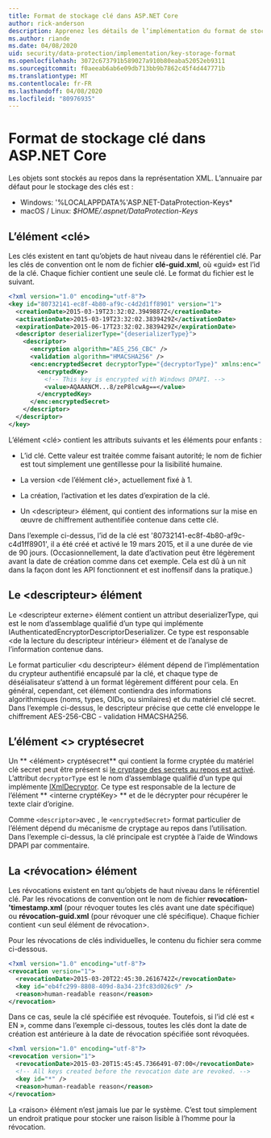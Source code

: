 ```yaml
---
title: Format de stockage clé dans ASP.NET Core
author: rick-anderson
description: Apprenez les détails de l’implémentation du format de stockage clé ASP.NET Core Data Protection.
ms.author: riande
ms.date: 04/08/2020
uid: security/data-protection/implementation/key-storage-format
ms.openlocfilehash: 3072c673791b589027a910b80eaba52052eb9311
ms.sourcegitcommit: f0aeeab6ab6e09db713bb9b7862c45f4d447771b
ms.translationtype: MT
ms.contentlocale: fr-FR
ms.lasthandoff: 04/08/2020
ms.locfileid: "80976935"
---
```

# <a name="key-storage-format-in-aspnet-core"></a>Format de stockage clé dans ASP.NET Core

<a name="data-protection-implementation-key-storage-format"></a>

Les objets sont stockés au repos dans la représentation XML. L’annuaire par défaut pour le stockage des clés est :

* Windows: '%LOCALAPPDATA%'ASP.NET-DataProtection-Keys\*
* macOS / Linux: *$HOME/.aspnet/DataProtection-Keys*

## <a name="the-key-element"></a>L’élément \<clé>

Les clés existent en tant qu’objets de haut niveau dans le référentiel clé. Par les clés de convention ont le nom de fichier **clé-guid.xml**, où «guid» est l’id de la clé. Chaque fichier contient une seule clé. Le format du fichier est le suivant.

```xml
<?xml version="1.0" encoding="utf-8"?>
<key id="80732141-ec8f-4b80-af9c-c4d2d1ff8901" version="1">
  <creationDate>2015-03-19T23:32:02.3949887Z</creationDate>
  <activationDate>2015-03-19T23:32:02.3839429Z</activationDate>
  <expirationDate>2015-06-17T23:32:02.3839429Z</expirationDate>
  <descriptor deserializerType="{deserializerType}">
    <descriptor>
      <encryption algorithm="AES_256_CBC" />
      <validation algorithm="HMACSHA256" />
      <enc:encryptedSecret decryptorType="{decryptorType}" xmlns:enc="...">
        <encryptedKey>
          <!-- This key is encrypted with Windows DPAPI. -->
          <value>AQAAANCM...8/zeP8lcwAg==</value>
        </encryptedKey>
      </enc:encryptedSecret>
    </descriptor>
  </descriptor>
</key>
```

L’élément \<clé> contient les attributs suivants et les éléments pour enfants :

* L’id clé. Cette valeur est traitée comme faisant autorité; le nom de fichier est tout simplement une gentillesse pour la lisibilité humaine.

* La version \<de l’élément clé>, actuellement fixé à 1.

* La création, l’activation et les dates d’expiration de la clé.

* Un \<descripteur> élément, qui contient des informations sur la mise en œuvre de chiffrement authentifiée contenue dans cette clé.

Dans l’exemple ci-dessus, l’id de la clé est '80732141-ec8f-4b80-af9c-c4d1ff8901', il a été créé et activé le 19 mars 2015, et il a une durée de vie de 90 jours. (Occasionnellement, la date d’activation peut être légèrement avant la date de création comme dans cet exemple. Cela est dû à un nit dans la façon dont les API fonctionnent et est inoffensif dans la pratique.)

## <a name="the-descriptor-element"></a>Le \<descripteur> élément

Le \<descripteur externe> élément contient un attribut deserializerType, qui est le nom d’assemblage qualifié d’un type qui implémente IAuthenticatedEncryptorDescriptorDeserializer. Ce type est responsable \<de la lecture du descripteur intérieur> élément et de l’analyse de l’information contenue dans.

Le format particulier \<du descripteur> élément dépend de l’implémentation du crypteur authentifié encapsulé par la clé, et chaque type de déséialisateur s’attend à un format légèrement différent pour cela. En général, cependant, cet élément contiendra des informations algorithmiques (noms, types, OIDs, ou similaires) et du matériel clé secret. Dans l’exemple ci-dessus, le descripteur précise que cette clé enveloppe le chiffrement AES-256-CBC - validation HMACSHA256.

## <a name="the-encryptedsecret-element"></a>L’élément \<> cryptésecret

Un ** &lt;élément&gt; cryptésecret** qui contient la forme cryptée du matériel clé secret peut être présent si [le cryptage des secrets au repos est activé](xref:security/data-protection/implementation/key-encryption-at-rest). L’attribut `decryptorType` est le nom d’assemblage qualifié d’un type qui implémente [IXmlDecryptor](/dotnet/api/microsoft.aspnetcore.dataprotection.xmlencryption.ixmldecryptor). Ce type est responsable de la lecture de l’élément ** &lt;interne cryptéKey&gt; ** et de le décrypter pour récupérer le texte clair d’origine.

Comme `<descriptor>`avec , le `<encryptedSecret>` format particulier de l’élément dépend du mécanisme de cryptage au repos dans l’utilisation. Dans l’exemple ci-dessus, la clé principale est cryptée à l’aide de Windows DPAPI par commentaire.

## <a name="the-revocation-element"></a>La \<révocation> élément

Les révocations existent en tant qu’objets de haut niveau dans le référentiel clé. Par les révocations de convention ont le nom de fichier **revocation-'timestamp.xml** (pour révoquer toutes les clés avant une date spécifique) ou **révocation-guid.xml** (pour révoquer une clé spécifique). Chaque fichier contient \<un seul élément de révocation>.

Pour les révocations de clés individuelles, le contenu du fichier sera comme ci-dessous.

```xml
<?xml version="1.0" encoding="utf-8"?>
<revocation version="1">
  <revocationDate>2015-03-20T22:45:30.2616742Z</revocationDate>
  <key id="eb4fc299-8808-409d-8a34-23fc83d026c9" />
  <reason>human-readable reason</reason>
</revocation>
```

Dans ce cas, seule la clé spécifiée est révoquée. Toutefois, si l’id clé est « EN », comme dans l’exemple ci-dessous, toutes les clés dont la date de création est antérieure à la date de révocation spécifiée sont révoquées.

```xml
<?xml version="1.0" encoding="utf-8"?>
<revocation version="1">
  <revocationDate>2015-03-20T15:45:45.7366491-07:00</revocationDate>
  <!-- All keys created before the revocation date are revoked. -->
  <key id="*" />
  <reason>human-readable reason</reason>
</revocation>
```

La \<raison> élément n’est jamais lue par le système. C’est tout simplement un endroit pratique pour stocker une raison lisible à l’homme pour la révocation.
